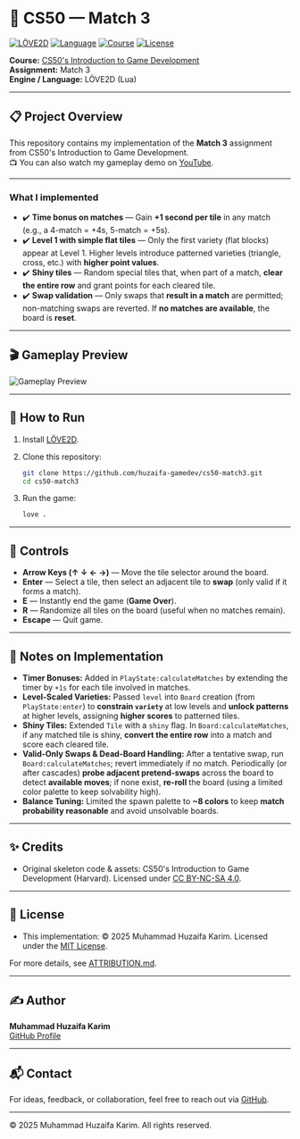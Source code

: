 # 💎 CS50 — Match 3

[![LÖVE2D](https://img.shields.io/badge/Engine-L%C3%96VE2D-informational)](https://love2d.org/)
[![Language](https://img.shields.io/badge/Language-Lua-blue)](https://www.lua.org/)
[![Course](https://img.shields.io/badge/Course-CS50G-red)](https://cs50.harvard.edu/games/)
[![License](https://img.shields.io/badge/License-MIT-green)](LICENSE)

**Course:** [CS50's Introduction to Game Development](https://cs50.harvard.edu/games/)  
**Assignment:** Match 3  
**Engine / Language:** LÖVE2D (Lua)  

---

## 📋 Project Overview

This repository contains my implementation of the **Match 3** assignment from CS50's Introduction to Game Development.  
📺 You can also watch my gameplay demo on [YouTube](https://youtu.be/KNoylyu6ESU?si=Ww6pjrrdy6sNmMmW).

---

### What I implemented

- ✔️ **Time bonus on matches** — Gain **+1 second per tile** in any match (e.g., a 4-match = +4s, 5-match = +5s).  
- ✔️ **Level 1 with simple flat tiles** — Only the first variety (flat blocks) appear at Level 1. Higher levels introduce patterned varieties (triangle, cross, etc.) with **higher point values**.  
- ✔️ **Shiny tiles** — Random special tiles that, when part of a match, **clear the entire row** and grant points for each cleared tile.  
- ✔️ **Swap validation** — Only swaps that **result in a match** are permitted; non-matching swaps are reverted. If **no matches are available**, the board is **reset**.  

---

## 🎬 Gameplay Preview

![Gameplay Preview](docs/gameplay.gif)

---

## 🚀 How to Run

1. Install [LÖVE2D](https://love2d.org/).  

2. Clone this repository:

   ```bash
   git clone https://github.com/huzaifa-gamedev/cs50-match3.git
   cd cs50-match3
   ```

3. Run the game:

   ```bash
   love .
   ```

---

## 🎯 Controls

- **Arrow Keys (↑ ↓ ← →)** — Move the tile selector around the board.  
- **Enter** — Select a tile, then select an adjacent tile to **swap** (only valid if it forms a match).  
- **E** — Instantly end the game (**Game Over**).  
- **R** — Randomize all tiles on the board (useful when no matches remain).  
- **Escape** — Quit game.  


---

## 🧠 Notes on Implementation

- **Timer Bonuses:** Added in `PlayState:calculateMatches` by extending the timer by `+1s` for each tile involved in matches.  
- **Level-Scaled Varieties:** Passed `level` into `Board` creation (from `PlayState:enter`) to **constrain `variety`** at low levels and **unlock patterns** at higher levels, assigning **higher scores** to patterned tiles.  
- **Shiny Tiles:** Extended `Tile` with a `shiny` flag. In `Board:calculateMatches`, if any matched tile is shiny, **convert the entire row** into a match and score each cleared tile.  
- **Valid-Only Swaps & Dead-Board Handling:** After a tentative swap, run `Board:calculateMatches`; revert immediately if no match. Periodically (or after cascades) **probe adjacent pretend-swaps** across the board to detect **available moves**; if none exist, **re-roll** the board (using a limited color palette to keep solvability high).  
- **Balance Tuning:** Limited the spawn palette to **~8 colors** to keep **match probability reasonable** and avoid unsolvable boards.

---

## ✨ Credits

- Original skeleton code & assets: CS50's Introduction to Game Development (Harvard). Licensed under [CC BY-NC-SA 4.0](https://creativecommons.org/licenses/by-nc-sa/4.0/).  

---

## 📄 License

- This implementation: © 2025 Muhammad Huzaifa Karim. Licensed under the [MIT License](LICENSE).  

For more details, see [ATTRIBUTION.md](ATTRIBUTION.md).  

---

## ✍️ Author

**Muhammad Huzaifa Karim**  
[GitHub Profile](https://github.com/huzaifakarim1)  

---

## 📬 Contact

For ideas, feedback, or collaboration, feel free to reach out via [GitHub](https://github.com/huzaifakarim1).  

---

© 2025 Muhammad Huzaifa Karim. All rights reserved.
